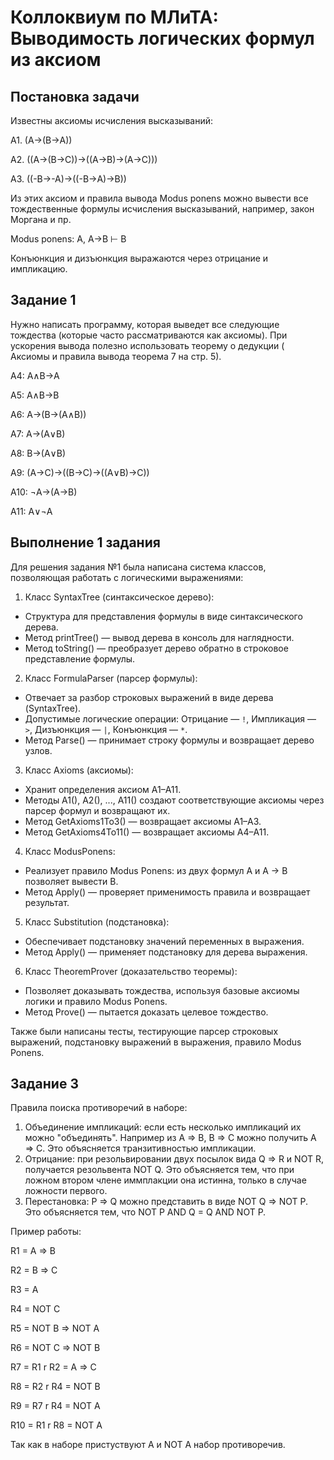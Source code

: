 # Коллоквиум по МЛиТА: Выводимость логических формул из аксиом

## Постановка задачи

Известны аксиомы исчисления высказываний:

A1.   (A→(B→A))

A2.   ((A→(B→C))→((A→B)→(A→C)))

A3.   ((-B→-A)→((-B→A)→B))

Из этих аксиом и правила вывода Modus ponens можно вывести все тождественные формулы исчисления высказываний, например, закон Моргана и пр.

Modus ponens:   A, A→B ⊢ B

Конъюнкция и дизъюнкция выражаются через отрицание и импликацию.

## Задание 1

Нужно написать программу, которая выведет все следующие тождества (которые часто рассматриваются как аксиомы).  При ускорения вывода полезно использовать теорему о дедукции ( Аксиомы и правила вывода теорема 7 на стр. 5).

A4:   A∧B→A

A5:   A∧B→B

A6:   A→(B→(A∧B))

A7:   A→(A∨B)

A8:   B→(A∨B)

A9:   (A→C)→((B→C)→((A∨B)→C))

A10:   ¬A→(A→B)

A11:   A∨¬A

## Выполнение 1 задания

Для решения задания №1 была написана система классов, позволяющая работать с логическими выражениями:

1. Класс SyntaxTree (синтаксическое дерево):
* Структура для представления формулы в виде синтаксического дерева.
* Метод printTree() — вывод дерева в консоль для наглядности.
* Метод toString() — преобразует дерево обратно в строковое представление формулы.

2. Класс FormulaParser (парсер формулы):
* Отвечает за разбор строковых выражений в виде дерева (SyntaxTree).
* Допустимые логические операции: Отрицание — `!`, Импликация — `>`, Дизъюнкция — `|`, Конъюнкция — `*`.
* Метод Parse() — принимает строку формулы и возвращает дерево узлов.

3. Класс Axioms (аксиомы):
* Хранит определения аксиом A1–A11.
* Методы A1(), A2(), ..., A11() создают соответствующие аксиомы через парсер формул и возвращают их.
* Метод GetAxioms1To3() — возвращает аксиомы A1–A3.
* Метод GetAxioms4To11() — возвращает аксиомы A4–A11.

4. Класс ModusPonens:
* Реализует правило Modus Ponens: из двух формул A и A → B позволяет вывести B.
* Метод Apply() — проверяет применимость правила и возвращает результат.

5. Класс Substitution (подстановка):
* Обеспечивает подстановку значений переменных в выражения.
* Метод Apply() — применяет подстановку для дерева выражения.

6. Класс TheoremProver (доказательство теоремы):
* Позволяет доказывать тождества, используя базовые аксиомы логики и правило Modus Ponens.
* Метод Prove() — пытается доказать целевое тождество.

Также были написаны тесты, тестирующие парсер строковых выражений, подстановку выражений в выражения, правило Modus Ponens.


## Задание 3
Правила поиска противоречий в наборе:
1. Объединение импликаций: если есть несколько импликаций их можно "объединять". Например из A => B, B => C можно получить A => C. Это объясняется транзитивностью импликации.
2. Отрицание: при резольвировании двух посылок вида Q => R и NOT R, получается резольвента NOT Q. Это объясняется тем, что при ложном втором члене иммплакции она истинна, только в случае ложности первого.
3. Перестановка: P => Q можно представить в виде NOT Q => NOT P. Это объясняется тем, что NOT P AND Q = Q AND NOT P.

Пример работы:

R1 = A => B

R2 = B => C

R3 = A

R4 = NOT C

R5 = NOT B => NOT A

R6 = NOT C => NOT B

R7 = R1 r R2 = A => C

R8 = R2 r R4 = NOT B

R9 = R7 r R4 = NOT A

R10  = R1 r R8 = NOT A

Так как в наборе пристуствуют A и NOT A набор противоречив.
